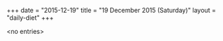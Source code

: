 +++
date = "2015-12-19"
title = "19 December 2015 (Saturday)"
layout = "daily-diet"
+++

\<no entries\>